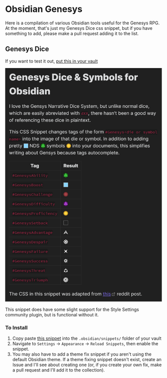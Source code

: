 # Obsidian Genesys

Here is a compilation of various Obsidian tools useful for the Genesys RPG. At the moment, that's just my Genesys Dice css snippet, but if you have something to add, please make a pull request adding it to the list. 

## Genesys Dice

If you want to test it out, [put this in your vault](./examples/GenesysDiceExample.md)

![](./examples/GenesysDiceExample.png)

This snippet does have some slight support for the Style Settings community plugin, but is functional without it.

### To Install

1. Copy paste [this snippet](./snippets/GenesysDice/GenesysDice.css) into the `.obsidian/snippets/` folder of your vault
2. Navigate to `Settings` → `Appearance` → `Reload Snippets`, then enable the snippet.
3. You may also have to add a theme fix snippet if you aren't using the default Obsidian theme. If a theme fixing snippet doesn't exist, create an Issue and I'll see about creating one (or, if you create your own fix, make a pull request and I'll add it to the collection).

